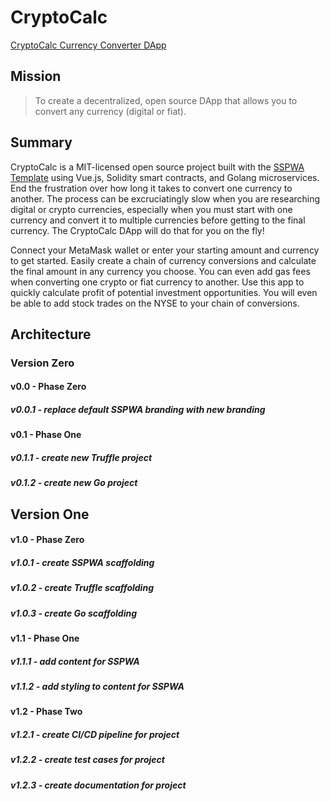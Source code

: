 # CryptoCalc
 [CryptoCalc Currency Converter DApp](https://cryptocalc.app "CryptoCalc")



## Mission

> To create a decentralized, open source DApp that allows you to convert any currency (digital or fiat).



## Summary

CryptoCalc is a MIT-licensed open source project built with the [SSPWA Template](https://sspw.app "Interact with the SSPWA Template") using Vue.js, Solidity smart contracts, and Golang microservices. End the frustration over how long it takes to convert one currency to another. The process can be excruciatingly slow when you are researching digital or crypto currencies, especially when you must start with one currency and convert it to multiple currencies before getting to the final currency. The CryptoCalc DApp will do that for you on the fly!

Connect your MetaMask wallet or enter your starting amount and currency to get started. Easily create a chain of currency conversions and calculate the final amount in any currency you choose. You can even add gas fees when converting one crypto or fiat currency to another. Use this app to quickly calculate profit of potential investment opportunities. You will even be able to add stock trades on the NYSE to your chain of conversions.



## Architecture


### Version Zero


#### v0.0 - Phase Zero

##### v0.0.1 - replace default SSPWA branding with new branding

#### v0.1 - Phase One

##### v0.1.1 - create new Truffle project

##### v0.1.2 - create new Go project


## Version One


#### v1.0 - Phase Zero

##### v1.0.1 - create SSPWA scaffolding

##### v1.0.2 - create Truffle scaffolding

##### v1.0.3 - create Go scaffolding

#### v1.1 - Phase One

##### v1.1.1 - add content for SSPWA

##### v1.1.2 - add styling to content for SSPWA

#### v1.2 - Phase Two

##### v1.2.1 - create CI/CD pipeline for project

##### v1.2.2 - create test cases for project

##### v1.2.3 - create documentation for project
